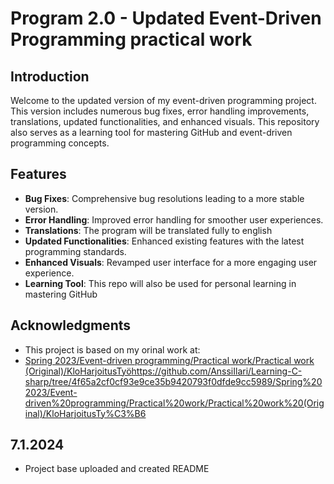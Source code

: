 # Program 2.0 - Updated Event-Driven Programming practical work

## Introduction
Welcome to the updated version of my event-driven programming project. This version includes numerous bug fixes, error handling improvements, translations, updated functionalities, and enhanced visuals. This repository also serves as a learning tool for mastering GitHub and event-driven programming concepts.

## Features
- **Bug Fixes**: Comprehensive bug resolutions leading to a more stable version.
- **Error Handling**: Improved error handling for smoother user experiences.
- **Translations**: The program will be translated fully to english
- **Updated Functionalities**: Enhanced existing features with the latest programming standards.
- **Enhanced Visuals**: Revamped user interface for a more engaging user experience.
- **Learning Tool**: This repo will also be used for personal learning in mastering GitHub

## Acknowledgments
- This project is based on my orinal work at:
- [Spring 2023/Event-driven programming/Practical work/Practical work (Original)/KloHarjoitusTyö](https://github.com/AnssiIlari/Learning-C-sharp/tree/4f65a2cf0cf93e9ce35b9420793f0dfde9cc5989/Spring%202023/Event-driven%20programming/Practical%20work/Practical%20work%20(Original)/KloHarjoitusTy%C3%B6)https://github.com/AnssiIlari/Learning-C-sharp/tree/4f65a2cf0cf93e9ce35b9420793f0dfde9cc5989/Spring%202023/Event-driven%20programming/Practical%20work/Practical%20work%20(Original)/KloHarjoitusTy%C3%B6

## 7.1.2024
- Project base uploaded and created README
